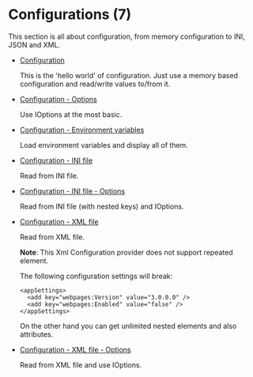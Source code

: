 # Configurations (7)

  This section is all about configuration, from memory configuration to INI, JSON and XML.

  * [Configuration](/projects/configurations/configuration-1)

    This is the 'hello world' of configuration. Just use a memory based configuration and read/write values to/from it.

  * [Configuration - Options](/projects/configurations/configuration-options)

    Use IOptions at the most basic.

  * [Configuration - Environment variables](/projects/configurations/configuration-environment-variables)

    Load environment variables and display all of them.

  * [Configuration - INI file](/projects/configurations/configuration-ini)

    Read from INI file. 

  * [Configuration - INI file - Options](/projects/configurations/configuration-ini-options)

    Read from INI file (with nested keys) and IOptions. 

  * [Configuration - XML file](/projects/configurations/configuration-xml)

    Read from XML file. 

    **Note**: This Xml Configuration provider does not support repeated element.

    The following configuration settings will break:

    ```
    <appSettings>
      <add key="webpages:Version" value="3.0.0.0" />
      <add key="webpages:Enabled" value="false" />
    </appSettings>
    ```

    On the other hand you can get unlimited nested elements and also attributes.

  * [Configuration - XML file - Options](/projects/configurations/configuration-xml-options)

    Read from XML file and use IOptions. 

